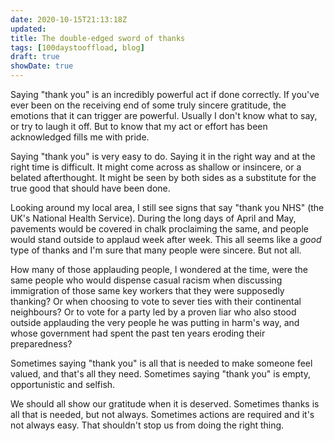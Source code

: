 ```yaml
---
date: 2020-10-15T21:13:18Z
updated:
title: The double-edged sword of thanks
tags: [100daystooffload, blog]
draft: true
showDate: true
---
```


Saying "thank you" is an incredibly powerful act if done correctly. If you've ever been on the receiving end of some truly sincere gratitude, the emotions that it can trigger are powerful. Usually I don't know what to say, or try to laugh it off. But to know that my act or effort has been acknowledged fills me with pride.

Saying "thank you" is very easy to do. Saying it in the right way and at the right time is difficult. It might come across as shallow or insincere, or a belated afterthought. It might be seen by both sides as a substitute for the true good that should have been done.

Looking around my local area, I still see signs that say "thank you NHS" (the UK's National Health Service). During the long days of April and May, pavements would be covered in chalk proclaiming the same, and people would stand outside to applaud week after week. This all seems like a _good_ type of thanks and I'm sure that many people were sincere. But not all.

How many of those applauding people, I wondered at the time, were the same people who would dispense casual racism when discussing immigration of those same key workers that they were supposedly thanking? Or when choosing to vote to sever ties with their continental neighbours? Or to vote for a party led by a proven liar who also stood outside applauding the very people he was putting in harm's way, and whose government had spent the past ten years eroding their preparedness?

Sometimes saying "thank you" is all that is needed to make someone feel valued, and that's all they need. Sometimes saying "thank you" is empty, opportunistic and selfish.

We should all show our gratitude when it is deserved. Sometimes thanks is all that is needed, but not always. Sometimes actions are required and it's not always easy. That shouldn't stop us from doing the right thing.
